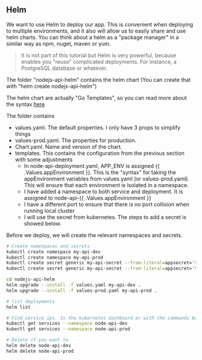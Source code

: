 ## Helm
We want to use Helm to deploy our app. This is convenient when deploying to multiple environments, and it also will allow us to easily share and use helm charts. You can think about a helm as a "package manager" in a similar way as npm, nuget, maven or yum.

> It is not part of this tutorial but Helm is very powerful, because enables you "reuse" complicated deployments. For instance, a PostgreSQL database or whatever.  

The folder "nodejs-api-helm" contains the helm chart (You can create that with "helm create nodejs-api-helm")

The helm chart are actually "Go Templates", so you can read more about the syntax [here](https://blog.gopheracademy.com/advent-2017/using-go-templates/)

The folder contains
- values.yaml. The default properties. I only have 3 props to simplify things
- values-prod.yaml. The properties for production.
- Chart.yaml. Name and version of the chart. 
- templates. This contains the configuration from the previous section with some adjustments
    - In node-api-deployment.yaml, APP_ENV is assigned {{ .Values.appEnvironment }}. This is the "syntax" for taking the appEnvironment variables from values.yaml (or values-prod.yaml). This will ensure that each environment is isolated in a namespace.
    - I have added a namespace to both service and deployment. It is assigned to node-api-{{ .Values.appEnvironment }}
    - I have a different port to ensure that there is no port collision when running local cluster 
    - I will use the secret from kubernetes. The steps to add a secret is showed below.  

Before we deploy, we will create the relevant namespaces and secrets.

```bash
# Create namespaces and secrets
kubectl create namespace my-api-dev
kubectl create namespace my-api-prod
kubectl create secret generic my-api-secret --from-literal=appsecret='VERY SECRET DEV' --namespace=my-api-dev
kubectl create secret generic my-api-secret --from-literal=appsecret='VERY SECRET PROD' --namespace=my-api-prod

cd nodejs-api-helm
helm upgrade --install -f values.yaml my-api-dev .
helm upgrade --install -f values-prod.yaml my-api-prod .

# list deployments
helm list

# Find service ips. In the kubernetes dashboard or with the commands below:
kubectl get services --namespace node-api-dev
kubectl get services --namespace node-api-prod

# Delete if you want to
helm delete node-api-dev 
helm delete node-api-prod
```